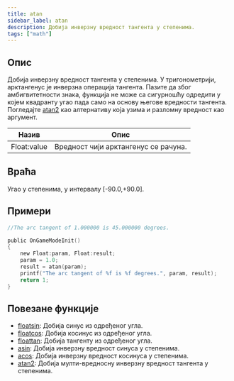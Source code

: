 ```yaml
---
title: atan
sidebar_label: atan
description: Добија инверзну вредност тангента у степенима.
tags: ["math"]
---
```


<LowercaseNoteSR />

## Опис

Добија инверзну вредност тангента у степенима. У тригонометрији, арктангенус је инверзна операција тангента. Пазите да због амбигвитетности знака, функција не може са сигурношћу одредити у којем квадранту угао пада само на основу његове вредности тангента. Погледајте [atan2](atan2) као алтернативу која узима и разломну вредност као аргумент.

| Назив        | Опис                          |
| ----------- | ------------------------------------ |
| Float:value | 	Вредност чији арктангенус се рачуна. |

## Враћа

Угао у степенима, у интервалу [-90.0,+90.0].

## Примери

```c
//The arc tangent of 1.000000 is 45.000000 degrees.

public OnGameModeInit()
{
    new Float:param, Float:result;
    param = 1.0;
    result = atan(param);
    printf("The arc tangent of %f is %f degrees.", param, result);
    return 1;
}
```

## Повезане функције

- [floatsin](floatsin): Добија синус из одређеног угла.
- [floatcos](floatcos): Добија косинус из одређеног угла.
- [floattan](floattan): Добија тангенту из одређеног угла.
- [asin](asin): Добија инверзну вредност синуса у степенима.
- [acos](acos): Добија инверзну вредност косинуса у степенима.
- [atan2](atan2): Добија мулти-вредносну инверзну вредност тангента у степенима.
